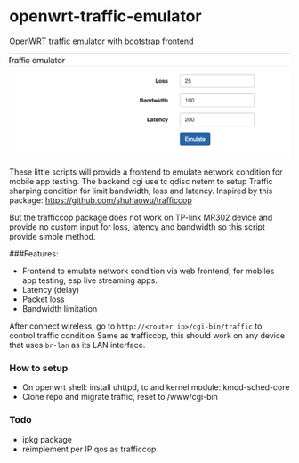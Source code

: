 # openwrt-traffic-emulator
OpenWRT traffic emulator with bootstrap frontend

![Demo](traffic-emulator.png)

These little scripts will provide a frontend to emulate network condition for mobile app testing. The backend cgi use tc qdisc netem to setup Traffic sharping condition for limit bandwidth, loss and latency.
Inspired by this package: https://github.com/shuhaowu/trafficcop

But the trafficcop package does not work on TP-link MR302 device and provide no custom input for loss, latency and bandwidth so this script provide simple method.

###Features:

* Frontend to emulate network condition via web frontend, for mobiles app testing, esp live streaming apps.
 * Latency (delay)
 * Packet loss
 * Bandwidth limitation

After connect wireless, go to `http://<router ip>/cgi-bin/traffic` to control traffic condition
Same as trafficcop, this should work on any device that uses `br-lan` as its LAN interface.

### How to setup

* On openwrt shell: install uhttpd, tc and kernel module: kmod-sched-core
* Clone repo and migrate traffic, reset to /www/cgi-bin 

### Todo

* ipkg package
* reimplement per IP qos as trafficcop
